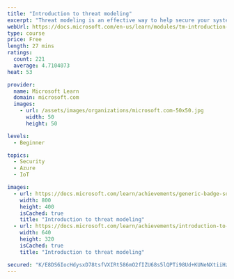 ```yaml
---
title: "Introduction to threat modeling"
excerpt: "Threat modeling is an effective way to help secure your systems, applications, networks, and services. It's an engineering technique that identifies potential threats and recommendations to help reduce risk and meet security objectives earlier in the development lifecycle."
webUrl: https://docs.microsoft.com/en-us/learn/modules/tm-introduction-to-threat-modeling/
type: course
price: Free
length: 27 mins
ratings:
  count: 221
  average: 4.7104073
heat: 53

provider:
  name: Microsoft Learn
  domain: microsoft.com
  images:
    - url: /assets/images/organizations/microsoft.com-50x50.jpg
      width: 50
      height: 50

levels:
  - Beginner

topics:
  - Security
  - Azure
  - IoT

images:
  - url: https://docs.microsoft.com/learn/achievements/generic-badge-social.png
    width: 800
    height: 400
    isCached: true
    title: "Introduction to threat modeling"
  - url: https://docs.microsoft.com/learn/achievements/introduction-to-threat-modeling-social.png
    width: 640
    height: 320
    isCached: true
    title: "Introduction to threat modeling"

secured: "K/E8DS6IocHdysxD78tsfVXIRt586mO2fIZU68s5lQPTi98Ud+KUNeNXtiiHzxQF0KWoF6B0dOrDvqSvPhrpmU1AEEl6ANyAqwKHEV22GDjEipsTEFRNAdRRRlfESNitae/uzxbZmNMCRLZRkFyoDVl1HZKdYzjzB82sAMa+VbkOf9Htt/LE8KkJy6Xt0xGFzTcPR5xBICb4xLI2mUWBVhd1U4lwnVD6+CyO6bsrytLNQ/PmOgQr6gRWsv/PF52Ltr6SKIGFrH6erB6I5bsgFIHwnrG2rqUl9Vq9Hk2a6K8ABJftixBdATfOfNnNX5UsQmcc6BUf4iA5Vd9DVpYG7tr75MWx7ApBfNtJ0GQBwPW+XeO5Q8G6b7SBuZHlZ+OT/f2KJ1mPPeiq2RlxgHj2Gw==;EYaebk+t42kG28uSYTWqmg=="
---
```


